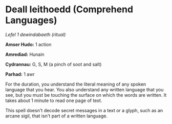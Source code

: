# Deall Ieithoedd (Comprehend Languages)

*Lefel 1 dewindabaeth (ritual)*

**Amser Hudo:** 1 action

**Amrediad:** Hunain

**Cydrannau:** G, S, M (a pinch of soot and salt)

**Parhad:** 1 awr

For the duration, you understand the literal meaning of any spoken language that you hear. You also understand any written language that you see, but you must be touching the surface on which the words are written. It takes about 1 minute to read one page of text.

This spell doesn't decode secret messages in a text or a glyph, such as an arcane sigil, that isn't part of a written language.